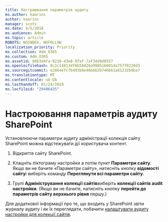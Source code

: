 ```yaml
---
title: Настроювання параметрів аудиту
ms.author: kaarins
author: kaarins
manager: scotv
ms.date: 4/5/2018
ms.audience: Admin
ms.topic: article
ROBOTS: NOINDEX, NOFOLLOW
localization_priority: Priority
ms.collection: Adm_O365
ms.custom: Adm_O365
ms.assetid: 98b3d4fa-9210-43e8-9faf-7af3dd9d8557
ms.openlocfilehash: 0c2c14813df6b50426a9985166014a757f0228d3
ms.sourcegitcommit: e2864efcfb493b6e46b662b746661a61232bdba7
ms.translationtype: MT
ms.contentlocale: uk-UA
ms.lasthandoff: 01/24/2019
ms.locfileid: "29496435"
---
```

# <a name="configure-sharepoint-audit-settings"></a>Настроювання параметрів аудиту SharePoint

Установлюючи параметри аудиту адміністрації колекція сайту SharePoint можна відстежувати дії користувача контент.
  
1. Відкриття сайту SharePoint.
    
2. Клацніть піктограму настройки а потім пункт **Параметри сайту**. Якщо ви не бачите «Параметри сайту», натисніть кнопку **відомості сайту**і виберіть команду **Переглянути всі параметри сайту**.
    
3. Групі **Адміністрування колекції сайтів**виберіть **колекції сайтів audit настройки**. (Якщо ви не бачите, натисніть кнопку **перейти до параметрів сайту верхнього рівня** першу.) 
    
Для додаткової інформації про те, що входить у SharePoint звіти журналу аудиту і як їх переглядати, побачити [налаштувати аудиту настройки для колекції сайтів](https://go.microsoft.com/fwlink/?linkid=404050).
  

